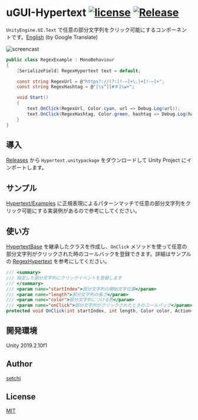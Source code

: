# uGUI-Hypertext [![license](https://img.shields.io/badge/license-MIT-green.svg?style=flat-square)](https://github.com/setchi/uGUI-Hypertext/blob/master/LICENSE) [![Release](https://img.shields.io/github/release/setchi/uGUI-Hypertext.svg?style=flat-square)](https://github.com/setchi/uGUI-Hypertext/releases/latest)

`UnityEngine.UI.Text` で任意の部分文字列をクリック可能にするコンポーネントです。[English](https://translate.google.com/translate?sl=ja&tl=en&u=https://github.com/setchi/uGUI-Hypertext) (by Google Translate)

![screencast](screencast.gif)

```csharp
public class RegexExample : MonoBehaviour
{
    [SerializeField] RegexHypertext text = default;

    const string RegexUrl = @"https?://(?:[!-~]+\.)+[!-~]+";
    const string RegexHashtag = @"[\s^][#＃]\w+";

    void Start()
    {
        text.OnClick(RegexUrl, Color.cyan, url => Debug.Log(url));
        text.OnClick(RegexHashtag, Color.green, hashtag => Debug.Log(hashtag));
    }
}
```

## 導入
[Releases](https://github.com/setchi/uGUI-Hypertext/releases/latest) から `Hypertext.unitypackage` をダウンロードして Unity Project にインポートします。

## サンプル
[Hypertext/Examples](Assets/Hypertext/Examples/) に正規表現によるパターンマッチで任意の部分文字列をクリック可能にする実装例があるので参考にしてください。

## 使い方
[HypertextBase](Assets/Hypertext/Scripts/HypertextBase.cs) を継承したクラスを作成し、`OnClick` メソッドを使って任意の部分文字列がクリックされた時のコールバックを登録できます。詳細はサンプルの [RegexHypertext](Assets/Hypertext/Examples/RegexHypertext.cs) を参考にしてください。

```csharp
/// <summary>
/// 指定した部分文字列にクリックイベントを登録します
/// </summary>
/// <param name="startIndex">部分文字列の開始文字位置</param>
/// <param name="length">部分文字列の長さ</param>
/// <param name="color">部分文字列につける色</param>
/// <param name="onClick">部分文字列がクリックされたときのコールバック</param>
protected void OnClick(int startIndex, int length, Color color, Action<string> onClick)
```

## 開発環境
Unity 2019.2.10f1

## Author
[setchi](https://github.com/setchi)

## License
[MIT](https://github.com/setchi/uGUI-Hypertext/blob/master/LICENSE)
